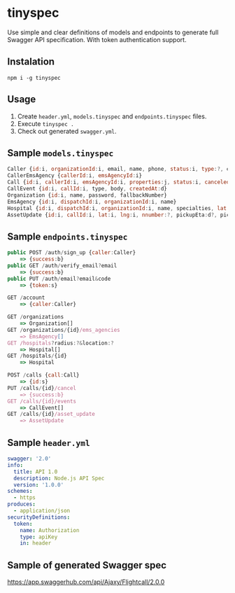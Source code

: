 # tinyspec
Use simple and clear definitions of models and endpoints to generate full Swagger API specification. With token authentication support.

## Instalation
`npm i -g tinyspec`

## Usage
1. Create `header.yml`, `models.tinyspec` and `endpoints.tinyspec` files.
2. Execute `tinyspec .`
3. Check out generated `swagger.yml`.

## Sample `models.tinyspec`
```javascript
Caller {id:i, organizationId:i, email, name, phone, status:i, type:?, createdAt:d}
CallerEmsAgency {callerId:i, emsAgencyId:i}
Call {id:i, callerId:i, emsAgencyId:i, properties:j, status:i, canceled:b, createdAt:d}
CallEvent {id:i, callId:i, type, body, createdAt:d}
Organization {id:i, name, password, fallbackNumber}
EmsAgency {id:i, dispatchId:i, organizationId:i, name}
Hospital {id:i, dispatchId:i, organizationId:i, name, specialties, lat:i, lng:i, address:?, phone:?, website:?, notes:?, image:?, imageMimeType:?}
AssetUpdate {id:i, callId:i, lat:i, lng:i, nnumber:?, pickupEta:d?, pickupEte:d?, minutesSinceDepart:i?}
```

## Sample `endpoints.tinyspec`
```javascript
public POST /auth/sign_up {caller:Caller}
    => {success:b}
public GET /auth/verify_email?email
    => {success:b}
public PUT /auth/email?email&code
    => {token:s}

GET /account
    => {caller:Caller}

GET /organizations
    => Organization[]
GET /organizations/{id}/ems_agencies
    => EmsAgency[]
GET /hospitals?radius:?&location:?
    => Hospital[]
GET /hospitals/{id}
    => Hospital

POST /calls {call:Call}
    => {id:s}
PUT /calls/{id}/cancel
    => {success:b}
GET /calls/{id}/events
    => CallEvent[]
GET /calls/{id}/asset_update
    => AssetUpdate
```

## Sample `header.yml`
```yaml
swagger: '2.0'
info:
  title: API 1.0
  description: Node.js API Spec
  version: '1.0.0'
schemes:
  - https
produces:
  - application/json
securityDefinitions:
  token:
    name: Authorization
    type: apiKey
    in: header
```

## Sample of generated Swagger spec
https://app.swaggerhub.com/api/Ajaxy/Flightcall/2.0.0
